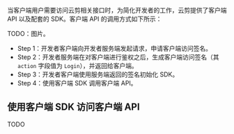 当客户端用户需要访问云剪相关接口时，为简化开发者的工作，云剪提供了客户端 API 以及配套的 SDK。客户端 API 的调用方式如下所示：

TODO：图片。

- Step 1：开发者客户端向开发者服务端发起请求，申请客户端访问签名。
- Step 2：开发者服务端在对客户端进行鉴权之后，生成客户端访问签名（其 `action` 字段值为 `Login`），并返回给客户端。
- Step 3：开发者客户端使用服务端返回的签名初始化 SDK。
- Step 4：使用客户端 SDK 调用客户端 API。


## 使用客户端 SDK 访问客户端 API
TODO